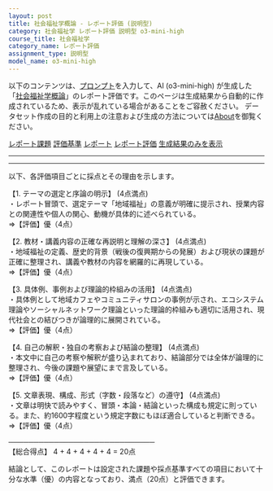 ```yaml
---
layout: post
title: 社会福祉学概論 - レポート評価 (説明型)
category: 社会福祉学 レポート評価 説明型 o3-mini-high
course_title: 社会福祉学
category_name: レポート評価
assignment_type: 説明型
model_name: o3-mini-high
---
```


以下のコンテンツは、[プロンプト](https://github.com/takedatoshiyuki/synthetic_assignments/tree/main/generated/社会福祉学/o3-mini-high/prompt_レポート評価-説明型.md)を入力して、AI (o3-mini-high) が生成した「[社会福祉学概論](/contents/社会福祉学/)」のレポート評価です。このページは生成結果から自動的に作成されているため、表示が乱れている場合があることをご容赦ください。
データセット作成の目的と利用上の注意および生成の方法については[About](/About)を御覧ください。

[レポート課題](../レポート課題-説明型)
[評価基準](../評価基準-説明型)
[レポート](../レポート-説明型)
[レポート評価](../レポート評価-説明型)
[生成結果のみを表示](https://github.com/takedatoshiyuki/synthetic_assignments/tree/main/generated/社会福祉学/o3-mini-high/レポート評価-説明型.md)
  

***
***
  
以下、各評価項目ごとに採点とその理由を示します。

【1. テーマの選定と序論の明示】 (4点満点)  
・レポート冒頭で、選定テーマ「地域福祉」の意義が明確に提示され、授業内容との関連性や個人の関心、動機が具体的に述べられている。  
⇒【評価】優（4点）

【2. 教材・講義内容の正確な再説明と理解の深さ】 (4点満点)  
・地域福祉の定義、歴史的背景（戦後の復興期からの発展）および現状の課題が正確に整理され、講義や教材の内容を網羅的に再現している。  
⇒【評価】優（4点）

【3. 具体例、事例および理論的枠組みの活用】 (4点満点)  
・具体例として地域カフェやコミュニティサロンの事例が示され、エコシステム理論やソーシャルネットワーク理論といった理論的枠組みも適切に活用され、現代社会との結びつきが論理的に展開されている。  
⇒【評価】優（4点）

【4. 自己の解釈・独自の考察および結論の整理】 (4点満点)  
・本文中に自己の考察や解釈が盛り込まれており、結論部分では全体が論理的に整理され、今後の課題や展望にまで言及している。  
⇒【評価】優（4点）

【5. 文章表現、構成、形式（字数・段落など）の遵守】 (4点満点)  
・文章は明快で読みやすく、冒頭・本論・結論といった構成も規定に則っている。また、約1600字程度という規定字数にもほぼ適合していると判断できる。  
⇒【評価】優（4点）

─────────────────────────────  
【総合得点】 4 + 4 + 4 + 4 + 4 = 20点

結論として、このレポートは設定された課題や採点基準すべての項目において十分な水準（優）の内容となっており、満点（20点）と評価できます。
